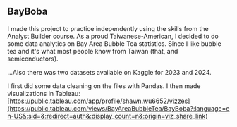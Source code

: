 ## BayBoba
I made this project to practice independently using the skills from the Analyst Builder course. As a proud Taiwanese-American, I decided to do some data analytics on Bay Area Bubble Tea statistics. Since I like bubble tea and it's what most people know from Taiwan (that, and semiconductors).

...Also there was two datasets available on Kaggle for 2023 and 2024.

I first did some data cleaning on the files with Pandas. I then made visualizations in Tableau: [https://public.tableau.com/app/profile/shawn.wu6652/vizzes](https://public.tableau.com/views/BayAreaBubbleTea/BayBoba?:language=en-US&:sid=&:redirect=auth&:display_count=n&:origin=viz_share_link)
